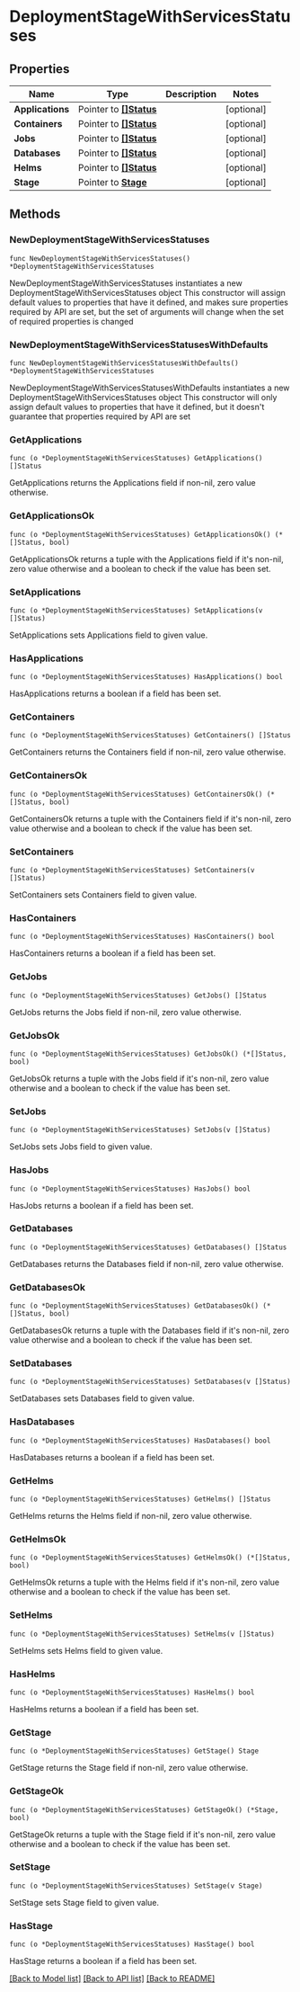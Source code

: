 # DeploymentStageWithServicesStatuses

## Properties

Name | Type | Description | Notes
------------ | ------------- | ------------- | -------------
**Applications** | Pointer to [**[]Status**](Status.md) |  | [optional] 
**Containers** | Pointer to [**[]Status**](Status.md) |  | [optional] 
**Jobs** | Pointer to [**[]Status**](Status.md) |  | [optional] 
**Databases** | Pointer to [**[]Status**](Status.md) |  | [optional] 
**Helms** | Pointer to [**[]Status**](Status.md) |  | [optional] 
**Stage** | Pointer to [**Stage**](Stage.md) |  | [optional] 

## Methods

### NewDeploymentStageWithServicesStatuses

`func NewDeploymentStageWithServicesStatuses() *DeploymentStageWithServicesStatuses`

NewDeploymentStageWithServicesStatuses instantiates a new DeploymentStageWithServicesStatuses object
This constructor will assign default values to properties that have it defined,
and makes sure properties required by API are set, but the set of arguments
will change when the set of required properties is changed

### NewDeploymentStageWithServicesStatusesWithDefaults

`func NewDeploymentStageWithServicesStatusesWithDefaults() *DeploymentStageWithServicesStatuses`

NewDeploymentStageWithServicesStatusesWithDefaults instantiates a new DeploymentStageWithServicesStatuses object
This constructor will only assign default values to properties that have it defined,
but it doesn't guarantee that properties required by API are set

### GetApplications

`func (o *DeploymentStageWithServicesStatuses) GetApplications() []Status`

GetApplications returns the Applications field if non-nil, zero value otherwise.

### GetApplicationsOk

`func (o *DeploymentStageWithServicesStatuses) GetApplicationsOk() (*[]Status, bool)`

GetApplicationsOk returns a tuple with the Applications field if it's non-nil, zero value otherwise
and a boolean to check if the value has been set.

### SetApplications

`func (o *DeploymentStageWithServicesStatuses) SetApplications(v []Status)`

SetApplications sets Applications field to given value.

### HasApplications

`func (o *DeploymentStageWithServicesStatuses) HasApplications() bool`

HasApplications returns a boolean if a field has been set.

### GetContainers

`func (o *DeploymentStageWithServicesStatuses) GetContainers() []Status`

GetContainers returns the Containers field if non-nil, zero value otherwise.

### GetContainersOk

`func (o *DeploymentStageWithServicesStatuses) GetContainersOk() (*[]Status, bool)`

GetContainersOk returns a tuple with the Containers field if it's non-nil, zero value otherwise
and a boolean to check if the value has been set.

### SetContainers

`func (o *DeploymentStageWithServicesStatuses) SetContainers(v []Status)`

SetContainers sets Containers field to given value.

### HasContainers

`func (o *DeploymentStageWithServicesStatuses) HasContainers() bool`

HasContainers returns a boolean if a field has been set.

### GetJobs

`func (o *DeploymentStageWithServicesStatuses) GetJobs() []Status`

GetJobs returns the Jobs field if non-nil, zero value otherwise.

### GetJobsOk

`func (o *DeploymentStageWithServicesStatuses) GetJobsOk() (*[]Status, bool)`

GetJobsOk returns a tuple with the Jobs field if it's non-nil, zero value otherwise
and a boolean to check if the value has been set.

### SetJobs

`func (o *DeploymentStageWithServicesStatuses) SetJobs(v []Status)`

SetJobs sets Jobs field to given value.

### HasJobs

`func (o *DeploymentStageWithServicesStatuses) HasJobs() bool`

HasJobs returns a boolean if a field has been set.

### GetDatabases

`func (o *DeploymentStageWithServicesStatuses) GetDatabases() []Status`

GetDatabases returns the Databases field if non-nil, zero value otherwise.

### GetDatabasesOk

`func (o *DeploymentStageWithServicesStatuses) GetDatabasesOk() (*[]Status, bool)`

GetDatabasesOk returns a tuple with the Databases field if it's non-nil, zero value otherwise
and a boolean to check if the value has been set.

### SetDatabases

`func (o *DeploymentStageWithServicesStatuses) SetDatabases(v []Status)`

SetDatabases sets Databases field to given value.

### HasDatabases

`func (o *DeploymentStageWithServicesStatuses) HasDatabases() bool`

HasDatabases returns a boolean if a field has been set.

### GetHelms

`func (o *DeploymentStageWithServicesStatuses) GetHelms() []Status`

GetHelms returns the Helms field if non-nil, zero value otherwise.

### GetHelmsOk

`func (o *DeploymentStageWithServicesStatuses) GetHelmsOk() (*[]Status, bool)`

GetHelmsOk returns a tuple with the Helms field if it's non-nil, zero value otherwise
and a boolean to check if the value has been set.

### SetHelms

`func (o *DeploymentStageWithServicesStatuses) SetHelms(v []Status)`

SetHelms sets Helms field to given value.

### HasHelms

`func (o *DeploymentStageWithServicesStatuses) HasHelms() bool`

HasHelms returns a boolean if a field has been set.

### GetStage

`func (o *DeploymentStageWithServicesStatuses) GetStage() Stage`

GetStage returns the Stage field if non-nil, zero value otherwise.

### GetStageOk

`func (o *DeploymentStageWithServicesStatuses) GetStageOk() (*Stage, bool)`

GetStageOk returns a tuple with the Stage field if it's non-nil, zero value otherwise
and a boolean to check if the value has been set.

### SetStage

`func (o *DeploymentStageWithServicesStatuses) SetStage(v Stage)`

SetStage sets Stage field to given value.

### HasStage

`func (o *DeploymentStageWithServicesStatuses) HasStage() bool`

HasStage returns a boolean if a field has been set.


[[Back to Model list]](../README.md#documentation-for-models) [[Back to API list]](../README.md#documentation-for-api-endpoints) [[Back to README]](../README.md)


